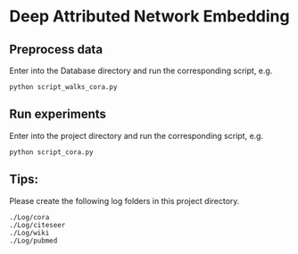 # Deep Attributed Network Embedding

## Preprocess data

Enter into the Database directory and run the corresponding script, e.g.

```
python script_walks_cora.py
```

## Run experiments
Enter into the project directory and run the corresponding script, e.g.

```
python script_cora.py
```

## Tips:
Please create the following log folders in this project directory.
```
./Log/cora
./Log/citeseer
./Log/wiki
./Log/pubmed
```
